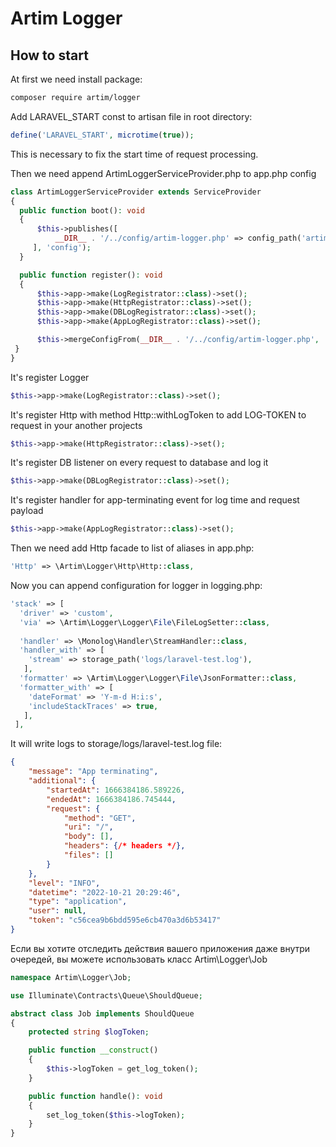 ﻿# Artim Logger

## How to start

At first we need install package:

```bash
composer require artim/logger
```

Add LARAVEL_START const to artisan file in root directory:

```php
define('LARAVEL_START', microtime(true));
```

This is necessary to fix the start time of request processing.

Then we need append ArtimLoggerServiceProvider.php to app.php config

```php
class ArtimLoggerServiceProvider extends ServiceProvider  
{  
  public function boot(): void  
  {  
      $this->publishes([  
          __DIR__ . '/../config/artim-logger.php' => config_path('artim-logger.php'),  
     ], 'config');  
  }

  public function register(): void  
  {  
      $this->app->make(LogRegistrator::class)->set();  
      $this->app->make(HttpRegistrator::class)->set();  
      $this->app->make(DBLogRegistrator::class)->set();  
      $this->app->make(AppLogRegistrator::class)->set();  

      $this->mergeConfigFrom(__DIR__ . '/../config/artim-logger.php', 'artim-logger');
 }
}
```

It's register Logger

```php
$this->app->make(LogRegistrator::class)->set();
```

It's register Http with method Http::withLogToken to add LOG-TOKEN to request in your another projects

```php
$this->app->make(HttpRegistrator::class)->set();
```

It's register DB listener on every request to database and log it

```php
$this->app->make(DBLogRegistrator::class)->set();
```

It's register handler for app-terminating event for log time and request payload

```php
$this->app->make(AppLogRegistrator::class)->set();
```

Then we need add Http facade to list of aliases in app.php:

```php
'Http' => \Artim\Logger\Http\Http::class,
```

Now you can append configuration for logger in logging.php:

```php
'stack' => [  
  'driver' => 'custom',  
  'via' => \Artim\Logger\Logger\File\FileLogSetter::class,  
  
  'handler' => \Monolog\Handler\StreamHandler::class,  
  'handler_with' => [  
    'stream' => storage_path('logs/laravel-test.log'),  
   ],  
  'formatter' => \Artim\Logger\Logger\File\JsonFormatter::class,  
  'formatter_with' => [  
    'dateFormat' => 'Y-m-d H:i:s',  
    'includeStackTraces' => true,  
   ],
 ],
```

It will write logs to storage/logs/laravel-test.log file:

```json
{  
    "message": "App terminating",  
    "additional": {  
        "startedAt": 1666384186.589226,  
        "endedAt": 1666384186.745444,  
        "request": {  
            "method": "GET",  
            "uri": "/",  
            "body": [],  
            "headers": {/* headers */},  
            "files": []  
        }  
    },  
    "level": "INFO",  
    "datetime": "2022-10-21 20:29:46",  
    "type": "application",  
    "user": null,  
    "token": "c56cea9b6bdd595e6cb470a3d6b53417"  
}
```

Если вы хотите отследить действия вашего приложения даже внутри очередей, вы можете использовать класс Artim\Logger\Job

```php
namespace Artim\Logger\Job;

use Illuminate\Contracts\Queue\ShouldQueue;

abstract class Job implements ShouldQueue
{
    protected string $logToken;

    public function __construct()
    {
        $this->logToken = get_log_token();
    }

    public function handle(): void
    {
        set_log_token($this->logToken);
    }
}
```


